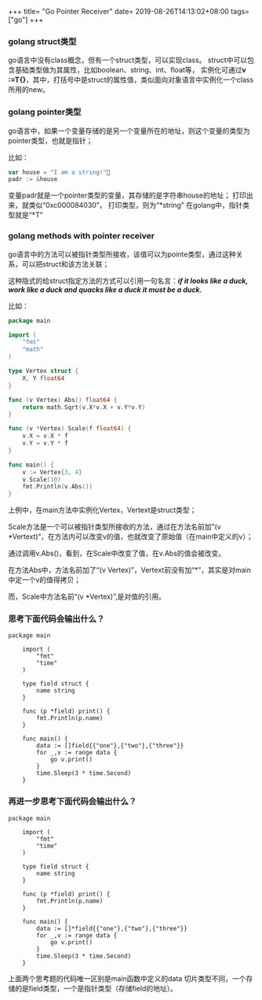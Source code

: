 +++
title= "Go Pointer Receiver"
date= 2019-08-26T14:13:02+08:00
tags= ["go"]
+++
### golang struct类型
go语言中没有class概念，但有一个struct类型，可以实现class。
struct中可以包含基础类型做为其属性，比如boolean、string、int、float等，
实例化可通过**v :=T{}**，其中，打括号中是struct的属性值，类似面向对象语言中实例化一个class所用的new。
### golang pointer类型
go语言中，如果一个变量存储的是另一个变量所在的地址，则这个变量的类型为pointer类型，也就是指针； 

比如：

``` go
var house = "I am a string!"
padr := &house
```
变量padr就是一个pointer类型的变量，其存储的是字符串house的地址；
打印出来，就类似“0xc000084030”，
打印类型，则为“*string”
在golang中，指针类型就是“*T”
### golang methods with pointer receiver
go语言中的方法可以被指针类型所接收，该值可以为pointe类型，通过这种关系，可以把struct和该方法关联；

这种隐式的给struct指定方法的方式可以引用一句名言：***if it looks like a duck, work like a duck and quacks like a duck it must be a duck.***

比如：

``` go
package main

import (
	"fmt"
	"math"
)

type Vertex struct {
	X, Y float64
}

func (v Vertex) Abs() float64 {
	return math.Sqrt(v.X*v.X + v.Y*v.Y)
}

func (v *Vertex) Scale(f float64) {
	v.X = v.X * f
	v.Y = v.Y * f
}

func main() {
	v := Vertex{3, 4}
	v.Scale(10)
	fmt.Println(v.Abs())
}

```

上例中，在main方法中实例化Vertex，Vertext是struct类型；

Scale方法是一个可以被指针类型所接收的方法，通过在方法名前加”(v *Vertext)“，在方法内可以改变v的值，也就改变了原始值（在main中定义的v）；

通过调用v.Abs()，看到，在Scale中改变了值，在v.Abs的值会被改变。

在方法Abs中，方法名前加了“(v Vertex)”，Vertext前没有加“*”，其实是对main中定一个v的值得拷贝；

而，Scale中方法名前“(v *Vertex)”,是对值的引用。

### 思考下面代码会输出什么？
``` 
package main

    import (
        "fmt"
        "time"
    )

    type field struct {
        name string
    }

    func (p *field) print() {
        fmt.Println(p.name)
    }

    func main() {
        data := []field{{"one"},{"two"},{"three"}}
        for _,v := range data {
            go v.print()
        }
        time.Sleep(3 * time.Second)
    }
```
### 再进一步思考下面代码会输出什么？
```
package main

    import (
        "fmt"
        "time"
    )

    type field struct {
        name string
    }

    func (p *field) print() {
        fmt.Println(p.name)
    }

    func main() {
        data := []*field{{"one"},{"two"},{"three"}}
        for _,v := range data {
            go v.print()
        }
        time.Sleep(3 * time.Second)
    }
```
上面两个思考题的代码唯一区别是main函数中定义的data 切片类型不同，一个存储的是field类型，一个是指针类型（存储field的地址）。
